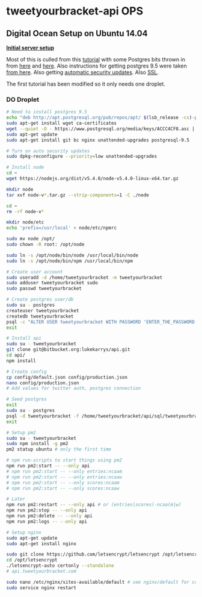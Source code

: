 tweetyourbracket-api OPS
=================

## Digital Ocean Setup on Ubuntu 14.04

**[Initial server setup](https://www.digitalocean.com/community/tutorials/initial-server-setup-with-ubuntu-14-04)**

Most of this is culled from this [tutorial](https://www.digitalocean.com/community/tutorials/how-to-set-up-a-node-js-application-for-production-on-ubuntu-14-04) with some Postgres bits thrown in from [here](https://www.digitalocean.com/community/tutorials/how-to-install-and-use-postgresql-on-ubuntu-14-04) and [here](https://www.digitalocean.com/community/tutorials/how-to-use-roles-and-manage-grant-permissions-in-postgresql-on-a-vps--2). Also instructions for getting postgres 9.5 were taken [from here](http://blog.chaps.io/2016/02/08/upgrading-postgresql-from-9-4-to-9-5-on-ubuntu-15-10.html). Also getting [automatic security updates](https://help.ubuntu.com/community/AutomaticSecurityUpdates). Also [SSL](https://www.digitalocean.com/community/tutorials/how-to-secure-nginx-with-let-s-encrypt-on-ubuntu-14-04).

The first tutorial has been modified so it only needs one droplet.

### DO Droplet

```sh
# Need to install postgres 9.5
echo "deb http://apt.postgresql.org/pub/repos/apt/ $(lsb_release -cs)-pgdg main" | sudo tee /etc/apt/sources.list.d/postgres.list
sudo apt-get install wget ca-certificates
wget --quiet -O - https://www.postgresql.org/media/keys/ACCC4CF8.asc | sudo apt-key add -
sudo apt-get update
sudo apt-get install git bc nginx unattended-upgrades postgresql-9.5

# Turn on auto security updates
sudo dpkg-reconfigure --priority=low unattended-upgrades

# Install node
cd ~
wget https://nodejs.org/dist/v5.4.0/node-v5.4.0-linux-x64.tar.gz

mkdir node
tar xvf node-v*.tar.gz --strip-components=1 -C ./node

cd ~
rm -rf node-v*

mkdir node/etc
echo 'prefix=/usr/local' > node/etc/npmrc

sudo mv node /opt/
sudo chown -R root: /opt/node

sudo ln -s /opt/node/bin/node /usr/local/bin/node
sudo ln -s /opt/node/bin/npm /usr/local/bin/npm

# Create user account
sudo useradd -d /home/tweetyourbracket -m tweetyourbracket
sudo adduser tweetyourbracket sudo
sudo passwd tweetyourbracket

# Create postgres user/db
sudo su - postgres
createuser tweetyourbracket
createdb tweetyourbracket
psql -c "ALTER USER tweetyourbracket WITH PASSWORD 'ENTER_THE_PASSWORD'";
exit

# Install api
sudo su - tweetyourbracket
git clone git@bitbucket.org:lukekarrys/api.git
cd api/
npm install

# Create config
cp config/default.json config/production.json
nano config/production.json
# Add values for twitter auth, postgres connection

# Seed postgres
exit
sudo su - postgres
psql -d tweetyourbracket -f /home/tweetyourbracket/api/sql/tweetyourbracket.sql
exit

# Setup pm2
sudo su - tweetyourbracket
sudo npm install -g pm2
pm2 statup ubuntu # only the first time

# npm run-scripts to start things using pm2
npm run pm2:start -- --only api
# npm run pm2:start -- --only entries:ncaam
# npm run pm2:start -- --only entries:ncaaw
# npm run pm2:start -- --only scores:ncaam
# npm run pm2:start -- --only scores:ncaaw

# Later
npm run pm2:restart -- --only api # or (entries|scores)-ncaa(m|w)
npm run pm2:stop -- --only api
npm run pm2:delete -- --only api
npm run pm2:logs -- --only api

# Setup nginx
sudo apt-get update
sudo apt-get install nginx

sudo git clone https://github.com/letsencrypt/letsencrypt /opt/letsencrypt
cd /opt/letsencrypt
./letsencrypt-auto certonly --standalone
# api.tweetyourbracket.com

sudo nano /etc/nginx/sites-available/default # see nginx/default for config
sudo service nginx restart
```
